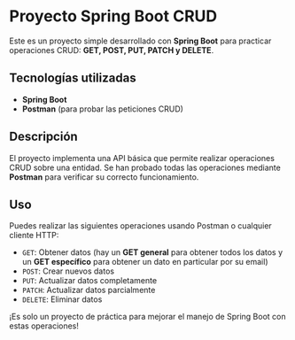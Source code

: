# Proyecto Spring Boot CRUD

Este es un proyecto simple desarrollado con **Spring Boot** para practicar operaciones CRUD: **GET, POST, PUT, PATCH y DELETE**.

## Tecnologías utilizadas
- **Spring Boot**
- **Postman** (para probar las peticiones CRUD)

## Descripción
El proyecto implementa una API básica que permite realizar operaciones CRUD sobre una entidad. Se han probado todas las operaciones mediante **Postman** para verificar su correcto funcionamiento.

## Uso
Puedes realizar las siguientes operaciones usando Postman o cualquier cliente HTTP:
- `GET`: Obtener datos (hay un **GET general** para obtener todos los datos y un **GET específico** para obtener un dato en particular por su email)
- `POST`: Crear nuevos datos
- `PUT`: Actualizar datos completamente
- `PATCH`: Actualizar datos parcialmente
- `DELETE`: Eliminar datos

¡Es solo un proyecto de práctica para mejorar el manejo de Spring Boot con estas operaciones!
